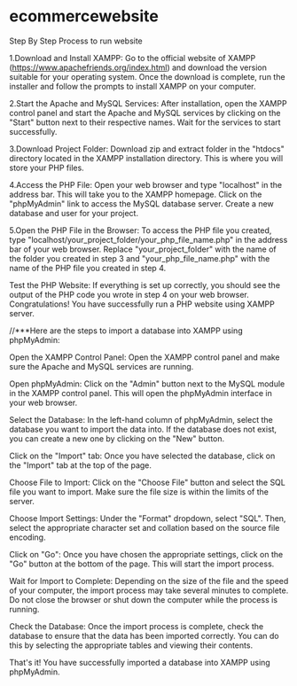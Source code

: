 # ecommercewebsite

Step By Step Process to run website

1.Download and Install XAMPP: Go to the official website of XAMPP (https://www.apachefriends.org/index.html) and download the version suitable for your operating    system. Once the download is complete, run the installer and follow the prompts to install XAMPP on your computer.

2.Start the Apache and MySQL Services: After installation, open the XAMPP control panel and start the Apache and MySQL services by clicking on the "Start" button next   to their respective names. Wait for the services to start successfully.

3.Download Project Folder: Download zip and extract folder in the "htdocs" directory located in the XAMPP installation directory. This is where you will store your PHP   files.

4.Access the PHP File: Open your web browser and type "localhost" in the address bar. This will take you to the XAMPP homepage. Click on the "phpMyAdmin" link to   access the MySQL database server. Create a new database and user for your project.

5.Open the PHP File in the Browser: To access the PHP file you created, type "localhost/your_project_folder/your_php_file_name.php" in the address bar of your web   browser. Replace "your_project_folder" with the name of the folder you created in step 3 and "your_php_file_name.php" with the name of the PHP file you created in   step 4.

Test the PHP Website: If everything is set up correctly, you should see the output of the PHP code you wrote in step 4 on your web browser. Congratulations! You have successfully run a PHP website using XAMPP server.



//***Here are the steps to import a database into XAMPP using phpMyAdmin:

Open the XAMPP Control Panel: Open the XAMPP control panel and make sure the Apache and MySQL services are running.

Open phpMyAdmin: Click on the "Admin" button next to the MySQL module in the XAMPP control panel. This will open the phpMyAdmin interface in your web browser.

Select the Database: In the left-hand column of phpMyAdmin, select the database you want to import the data into. If the database does not exist, you can create a new one by clicking on the "New" button.

Click on the "Import" tab: Once you have selected the database, click on the "Import" tab at the top of the page.

Choose File to Import: Click on the "Choose File" button and select the SQL file you want to import. Make sure the file size is within the limits of the server.

Choose Import Settings: Under the "Format" dropdown, select "SQL". Then, select the appropriate character set and collation based on the source file encoding.

Click on "Go": Once you have chosen the appropriate settings, click on the "Go" button at the bottom of the page. This will start the import process.

Wait for Import to Complete: Depending on the size of the file and the speed of your computer, the import process may take several minutes to complete. Do not close the browser or shut down the computer while the process is running.

Check the Database: Once the import process is complete, check the database to ensure that the data has been imported correctly. You can do this by selecting the appropriate tables and viewing their contents.

That's it! You have successfully imported a database into XAMPP using phpMyAdmin.
